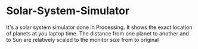 # Solar-System-Simulator
It's a solar system simulator done in Processing. It shows the exact location of planets at you laptop time. The distance from one planet to another and to Sun are relatively scaled to the monitor size from to original
